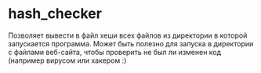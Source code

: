 # hash_checker
Позволяет вывести в файл хеши всех файлов из директории в которой запускается программа. 
Может быть полезно для запуска в директории с файлами веб-сайта, чтобы проверить не был ли изменен код (например вирусом или хакером :) 
